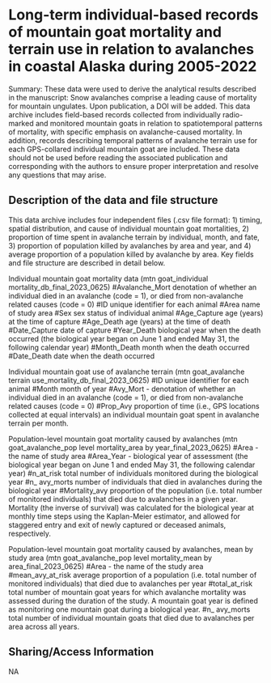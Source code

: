 # Long-term individual-based records of mountain goat mortality and terrain use in relation to avalanches in coastal Alaska during 2005-2022

Summary: These data were used to derive the analytical results described in the manuscript: Snow avalanches comprise a leading cause of mortality for mountain ungulates. Upon publication, a DOI will be added. This data archive includes field-based records collected from individually radio-marked and monitored mountain goats in relation to spatiotemporal patterns of mortality, with specific emphasis on avalanche-caused mortality. In addition, records describing temporal patterns of avalanche terrain use for each GPS-collared individual mountain goat are included. These data should not be used before reading the associated publication and corresponding with the authors to ensure proper interpretation and resolve any questions that may arise.

## Description of the data and file structure

This data archive includes four independent files (.csv file format): 1) timing, spatial distribution, and cause of individual mountain goat mortalities, 2) proportion of time spent in avalanche terrain by individual, month, and fate, 3) proportion of population killed by avalanches by area and year, and 4) average proportion of a population killed by avalanche by area. Key fields and file structure are described in detail below.

Individual mountain goat mortality data (mtn goat_individual mortality_db_final_2023_0625) #Avalanche_Mort denotation of whether an individual died in an avalanche (code = 1), or died from non-avalanche related causes (code = 0) #ID  unique identifier for each animal #Area name of study area #Sex sex status of individual animal #Age_Capture age (years) at the time of capture #Age_Death age (years) at the time of death #Date_Capture date of capture #Year_Death biological year when the death occurred (the biological year began on June 1 and ended May 31, the following calendar year) #Month_Death month when the death occurred #Date_Death date when the death occurred

Individual mountain goat use of avalanche terrain (mtn goat_avalanche terrain use_mortality_db_final_2023_0625) #ID unique identifier for each animal #Month month of year #Avy_Mort - denotation of whether an individual died in an avalanche (code = 1), or died from non-avalanche related causes (code = 0) #Prop_Avy proportion of time (i.e., GPS locations collected at equal intervals) an individual mountain goat spent in avalanche terrain per month.

Population-level mountain goat mortality caused by avalanches (mtn goat_avalanche_pop level mortality_area by year_final_2023_0625) #Area - the name of study area #Area_Year - biological year of assessment (the biological year began on June 1 and ended May 31, the following calendar year) #n_at_risk total number of individuals monitored during the biological year #n\_ avy_morts number of individuals that died in avalanches during the biological year #Mortality_avy proportion of the population (i.e. total number of monitored individuals) that died due to avalanches in a given year. Mortality (the inverse of survival) was calculated for the biological year at monthly time steps using the Kaplan-Meier estimator, and allowed for staggered entry and exit of newly captured or deceased animals, respectively.

Population-level mountain goat mortality caused by avalanches, mean by study area (mtn goat_avalanche_pop level mortality_mean by area_final_2023_0625) #Area - the name of the study area #mean_avy_at_risk average proportion of a population (i.e. total number of monitored individuals) that died due to avalanches per year #total_at_risk total number of mountain goat years for which avalanche mortality was assessed during the duration of the study. A mountain goat year is defined as monitoring one mountain goat during a biological year. #n\_ avy_morts total number of individual mountain goats that died due to avalanches per area across all years.

## Sharing/Access Information

NA
